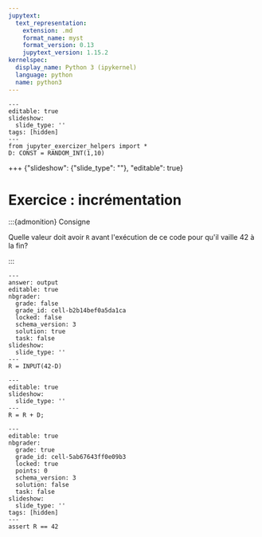 ```yaml
---
jupytext:
  text_representation:
    extension: .md
    format_name: myst
    format_version: 0.13
    jupytext_version: 1.15.2
kernelspec:
  display_name: Python 3 (ipykernel)
  language: python
  name: python3
---
```


```{code-cell} ipython3
---
editable: true
slideshow:
  slide_type: ''
tags: [hidden]
---
from jupyter_exercizer_helpers import *
D: CONST = RANDOM_INT(1,10)
```

+++ {"slideshow": {"slide_type": ""}, "editable": true}

# Exercice : incrémentation

:::{admonition} Consigne

Quelle valeur doit avoir `R` avant l'exécution de ce code pour qu'il vaille 42 à la fin?

:::

```{code-cell} ipython3
---
answer: output
editable: true
nbgrader:
  grade: false
  grade_id: cell-b2b14bef0a5da1ca
  locked: false
  schema_version: 3
  solution: true
  task: false
slideshow:
  slide_type: ''
---
R = INPUT(42-D)
```

```{code-cell} ipython3
---
editable: true
slideshow:
  slide_type: ''
---
R = R + D;
```

```{code-cell} ipython3
---
editable: true
nbgrader:
  grade: true
  grade_id: cell-5ab67643ff0e09b3
  locked: true
  points: 0
  schema_version: 3
  solution: false
  task: false
slideshow:
  slide_type: ''
tags: [hidden]
---
assert R == 42
```
